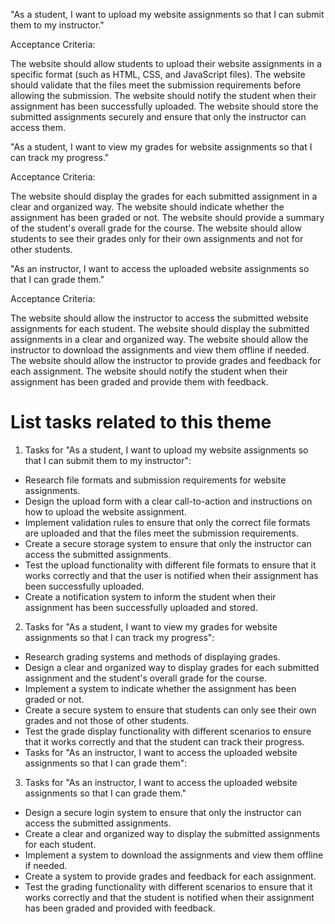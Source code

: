 "As a student, I want to upload my website assignments so that I can submit them to my instructor."

Acceptance Criteria:

The website should allow students to upload their website assignments in a specific format (such as HTML, CSS, and JavaScript files). The website should validate that the files meet the submission requirements before allowing the submission. The website should notify the student when their assignment has been successfully uploaded. The website should store the submitted assignments securely and ensure that only the instructor can access them.

"As a student, I want to view my grades for website assignments so that I can track my progress."

Acceptance Criteria:

The website should display the grades for each submitted assignment in a clear and organized way. The website should indicate whether the assignment has been graded or not. The website should provide a summary of the student's overall grade for the course. The website should allow students to see their grades only for their own assignments and not for other students.

"As an instructor, I want to access the uploaded website assignments so that I can grade them."

Acceptance Criteria:

The website should allow the instructor to access the submitted website assignments for each student. The website should display the submitted assignments in a clear and organized way. The website should allow the instructor to download the assignments and view them offline if needed. The website should allow the instructor to provide grades and feedback for each assignment. The website should notify the student when their assignment has been graded and provide them with feedback.


# List tasks related to this theme
1. Tasks for "As a student, I want to upload my website assignments so that I can submit them to my instructor":
* Research file formats and submission requirements for website assignments.
* Design the upload form with a clear call-to-action and instructions on how to upload the website assignment.
* Implement validation rules to ensure that only the correct file formats are uploaded and that the files meet the submission requirements.
* Create a secure storage system to ensure that only the instructor can access the submitted assignments.
* Test the upload functionality with different file formats to ensure that it works correctly and that the user is notified when their assignment has been successfully uploaded.
* Create a notification system to inform the student when their assignment has been successfully uploaded and stored.

2. Tasks for "As a student, I want to view my grades for website assignments so that I can track my progress":
* Research grading systems and methods of displaying grades.
* Design a clear and organized way to display grades for each submitted assignment and the student's overall grade for the course.
* Implement a system to indicate whether the assignment has been graded or not.
* Create a secure system to ensure that students can only see their own grades and not those of other students.
* Test the grade display functionality with different scenarios to ensure that it works correctly and that the student can track their progress.
* Tasks for "As an instructor, I want to access the uploaded website assignments so that I can grade them":

3. Tasks for "As an instructor, I want to access the uploaded website assignments so that I can grade them." 
* Design a secure login system to ensure that only the instructor can access the submitted assignments.
* Create a clear and organized way to display the submitted assignments for each student.
* Implement a system to download the assignments and view them offline if needed.
* Create a system to provide grades and feedback for each assignment.
* Test the grading functionality with different scenarios to ensure that it works correctly and that the student is notified when their assignment has been graded and provided with feedback.
